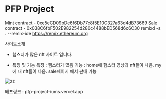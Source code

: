# PFP Project

Mint contract - 0xe5eCD09bDe6f6Db77c8f5E10C327a63d4dB73669
Sale contract - 0x038C6fbF502E982254d280c4488bED568d6c6C30
remixd -s . --remix-ide https://remix.ethereum.org

사이트소개
- 햄스터가 많은 nft 사이트 입니다.

- 특징 및 기능
특징 : 햄스터가 많음
기능 : home에 햄스터 영상과 nft들이 나옴. my에 내 nft들이 나옴. sale페이지 에서 판매 가능

![zz](https://github.com/BCS-4/react_project_jeahyun/assets/58253441/d221593f-ff93-4673-b800-349999236fa3)

배포링크 : pfp-project-iums.vercel.app

